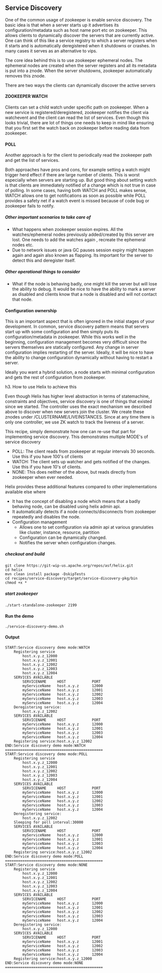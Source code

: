 <!---
Licensed to the Apache Software Foundation (ASF) under one
or more contributor license agreements.  See the NOTICE file
distributed with this work for additional information
regarding copyright ownership.  The ASF licenses this file
to you under the Apache License, Version 2.0 (the
"License"); you may not use this file except in compliance
with the License.  You may obtain a copy of the License at

  http://www.apache.org/licenses/LICENSE-2.0

Unless required by applicable law or agreed to in writing,
software distributed under the License is distributed on an
"AS IS" BASIS, WITHOUT WARRANTIES OR CONDITIONS OF ANY
KIND, either express or implied.  See the License for the
specific language governing permissions and limitations
under the License.
-->
Service Discovery
-----------------

One of the common usage of zookeeper is enable service discovery. 
The basic idea is that when a server starts up it advertises its configuration/metadata such as host name port etc on zookeeper. 
This allows clients to dynamically discover the servers that are currently active. One can think of this like a service registry to which a server registers when it starts and 
is automatically deregistered when it shutdowns or crashes. In many cases it serves as an alternative to vips.

The core idea behind this is to use zookeeper ephemeral nodes. The ephemeral nodes are created when the server registers and all its metadata is put into a znode. 
When the server shutdowns, zookeeper automatically removes this znode. 

There are two ways the clients can dynamically discover the active servers

#### ZOOKEEPER WATCH

Clients can set a child watch under specific path on zookeeper. 
When a new service is registered/deregistered, zookeeper notifies the client via watchevent and the client can read the list of services. Even though this looks trivial, 
there are lot of things one needs to keep in mind like ensuring that you first set the watch back on zookeeper before reading data from zookeeper.


#### POLL

Another approach is for the client to periodically read the zookeeper path and get the list of services.


Both approaches have pros and cons, for example setting a watch might trigger herd effect if there are large number of clients. This is worst especially when servers are starting up. 
But good thing about setting watch is that clients are immediately notified of a change which is not true in case of polling. 
In some cases, having both WATCH and POLL makes sense, WATCH allows one to get notifications as soon as possible while POLL provides a safety net if a watch event is missed because of code bug or zookeeper fails to notify.

##### Other important scenarios to take care of
* What happens when zookeeper session expires. All the watches/ephemeral nodes previously added/created by this server are lost. 
One needs to add the watches again , recreate the ephemeral nodes etc.
* Due to network issues or java GC pauses session expiry might happen again and again also known as flapping. Its important for the server to detect this and deregister itself.

##### Other operational things to consider
* What if the node is behaving badly, one might kill the server but will lose the ability to debug. 
It would be nice to have the ability to mark a server as disabled and clients know that a node is disabled and will not contact that node.
 
#### Configuration ownership

This is an important aspect that is often ignored in the initial stages of your development. In common, service discovery pattern means that servers start up with some configuration and then simply puts its configuration/metadata in zookeeper. While this works well in the beginning, 
configuration management becomes very difficult since the servers themselves are statically configured. Any change in server configuration implies restarting of the server. Ideally, it will be nice to have the ability to change configuration dynamically without having to restart a server. 

Ideally you want a hybrid solution, a node starts with minimal configuration and gets the rest of configuration from zookeeper.

h3. How to use Helix to achieve this

Even though Helix has higher level abstraction in terms of statemachine, constraints and objectives, 
service discovery is one of things that existed since we started. 
The controller uses the exact mechanism we described above to discover when new servers join the cluster.
We create these znodes under /CLUSTERNAME/LIVEINSTANCES. 
Since at any time there is only one controller, we use ZK watch to track the liveness of a server.

This recipe, simply demonstrate how one can re-use that part for implementing service discovery. This demonstrates multiple MODE's of service discovery

* POLL: The client reads from zookeeper at regular intervals 30 seconds. Use this if you have 100's of clients
* WATCH: The client sets up watcher and gets notified of the changes. Use this if you have 10's of clients.
* NONE: This does neither of the above, but reads directly from zookeeper when ever needed.

Helix provides these additional features compared to other implementations available else where

* It has the concept of disabling a node which means that a badly behaving node, can be disabled using helix admin api.
* It automatically detects if a node connects/disconnects from zookeeper repeatedly and disables the node.
* Configuration management  
    * Allows one to set configuration via admin api at various granulaties like cluster, instance, resource, partition 
    * Configuration can be dynamically changed.
    * Notifies the server when configuration changes.


##### checkout and build

```
git clone https://git-wip-us.apache.org/repos/asf/helix.git
cd helix
mvn clean install package -DskipTests
cd recipes/service-discovery/target/service-discovery-pkg/bin
chmod +x *
```

##### start zookeeper

```
./start-standalone-zookeeper 2199
```

#### Run the demo

```
./service-discovery-demo.sh
```

#### Output

```
START:Service discovery demo mode:WATCH
	Registering service
		host.x.y.z_12000
		host.x.y.z_12001
		host.x.y.z_12002
		host.x.y.z_12003
		host.x.y.z_12004
	SERVICES AVAILABLE
		SERVICENAME 	HOST 			PORT
		myServiceName 	host.x.y.z 		12000
		myServiceName 	host.x.y.z 		12001
		myServiceName 	host.x.y.z 		12002
		myServiceName 	host.x.y.z 		12003
		myServiceName 	host.x.y.z 		12004
	Deregistering service:
		host.x.y.z_12002
	SERVICES AVAILABLE
		SERVICENAME 	HOST 			PORT
		myServiceName 	host.x.y.z 		12000
		myServiceName 	host.x.y.z 		12001
		myServiceName 	host.x.y.z 		12003
		myServiceName 	host.x.y.z 		12004
	Registering service:host.x.y.z_12002
END:Service discovery demo mode:WATCH
=============================================
START:Service discovery demo mode:POLL
	Registering service
		host.x.y.z_12000
		host.x.y.z_12001
		host.x.y.z_12002
		host.x.y.z_12003
		host.x.y.z_12004
	SERVICES AVAILABLE
		SERVICENAME 	HOST 			PORT
		myServiceName 	host.x.y.z 		12000
		myServiceName 	host.x.y.z 		12001
		myServiceName 	host.x.y.z 		12002
		myServiceName 	host.x.y.z 		12003
		myServiceName 	host.x.y.z 		12004
	Deregistering service:
		host.x.y.z_12002
	Sleeping for poll interval:30000
	SERVICES AVAILABLE
		SERVICENAME 	HOST 			PORT
		myServiceName 	host.x.y.z 		12000
		myServiceName 	host.x.y.z 		12001
		myServiceName 	host.x.y.z 		12003
		myServiceName 	host.x.y.z 		12004
	Registering service:host.x.y.z_12002
END:Service discovery demo mode:POLL
=============================================
START:Service discovery demo mode:NONE
	Registering service
		host.x.y.z_12000
		host.x.y.z_12001
		host.x.y.z_12002
		host.x.y.z_12003
		host.x.y.z_12004
	SERVICES AVAILABLE
		SERVICENAME 	HOST 			PORT
		myServiceName 	host.x.y.z 		12000
		myServiceName 	host.x.y.z 		12001
		myServiceName 	host.x.y.z 		12002
		myServiceName 	host.x.y.z 		12003
		myServiceName 	host.x.y.z 		12004
	Deregistering service:
		host.x.y.z_12000
	SERVICES AVAILABLE
		SERVICENAME 	HOST 			PORT
		myServiceName 	host.x.y.z 		12001
		myServiceName 	host.x.y.z 		12002
		myServiceName 	host.x.y.z 		12003
		myServiceName 	host.x.y.z 		12004
	Registering service:host.x.y.z_12000
END:Service discovery demo mode:NONE
=============================================

```

